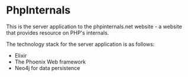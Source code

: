 # PhpInternals

This is the server application to the phpinternals.net website - a website that provides resource on PHP's internals.

The technology stack for the server application is as follows:
 - Elixir
 - The Phoenix Web framework
 - Neo4j for data persistence
